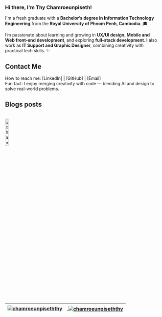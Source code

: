 <h3>Hi there, I'm Thy Chamroeunpiseth!</h3>

I'm a fresh graduate with a **Bachelor’s degree in Information Technology Engineering** from the **Royal University of Phnom Penh, Cambodia**. 🎓

I’m passionate about learning and growing in **UX/UI design, Mobile and Web front-end development**, and exploring **full-stack development**. I also work as **IT Support and Graphic Designer**, combining creativity with practical tech skills. ✨

<!-- More Details
## Education
**Bachelor’s in Information Technology Engineering | Royal University of Phnom Penh**
<br/> *GPA: --/4.00*

## Certificate
- **ASEAN Data Science Explorers – SAP Analytics Cloud Training** *(2025 Enablement Session)*
  
- **National Incubation Center of Cambodia – 8th Startup Camp (ICT)**
<br/>*Completed a training course and demonstrated competence in startup development and ICT innovation (April 24–27, 2023)*

## Projects
I’m previously working on **Implementation of an Image Editor Platform by using Cloudinary AI**, an innovative tool that integrates advanced image transformation features with premium subscription support.
- **Report - Implementation of an Image Editor Platform by using Cloudinary AI** (NextJs, Node,Js, Tailwind, Paddle, Cloudinary)
<br> *An advanced web-based tool integrating AI-driven image editing features such as background removal, object removal, object recolor, generative fill and image restoration. Includes subscription support for premium users. (2025)*

## My current focus is on
- I’m currently working as **IT support and graphic designer at Sim Phally Clinic**.

## Technical Skills
- Project Management | UX/UI Design | Mobile and Web Development | Full-Stack Development | Graphic Design

**Languages:** 
- HTML | CSS | JavaScript | TypeScript | Java | Python | C | C++ | C# | Dart

**Frameworks and Libraries:**
- ReactJs | NodeJs | NextJs | Tailwind CSS | Flutter | Android | Unity Engine

**Tools and Platforms:**
- MySQL | Firebase | Visual Studio Code | Android Studio | Figma | Canva | Adobe Illustrator 

<p align="left"> <a href="https://developer.android.com" target="_blank" rel="noreferrer"> <img src="https://raw.githubusercontent.com/devicons/devicon/master/icons/android/android-original-wordmark.svg" alt="android" width="40" height="40"/> </a> <a href="https://www.cprogramming.com/" target="_blank" rel="noreferrer"> <img src="https://raw.githubusercontent.com/devicons/devicon/master/icons/c/c-original.svg" alt="c" width="40" height="40"/> </a> <a href="https://www.w3schools.com/cpp/" target="_blank" rel="noreferrer"> <img src="https://raw.githubusercontent.com/devicons/devicon/master/icons/cplusplus/cplusplus-original.svg" alt="cplusplus" width="40" height="40"/> </a> <a href="https://www.w3schools.com/cs/" target="_blank" rel="noreferrer"> <img src="https://raw.githubusercontent.com/devicons/devicon/master/icons/csharp/csharp-original.svg" alt="csharp" width="40" height="40"/> </a> <a href="https://www.w3schools.com/css/" target="_blank" rel="noreferrer"> <img src="https://raw.githubusercontent.com/devicons/devicon/master/icons/css3/css3-original-wordmark.svg" alt="css3" width="40" height="40"/> </a> <a href="https://dart.dev" target="_blank" rel="noreferrer"> <img src="https://www.vectorlogo.zone/logos/dartlang/dartlang-icon.svg" alt="dart" width="40" height="40"/> </a> <a href="https://www.figma.com/" target="_blank" rel="noreferrer"> <img src="https://www.vectorlogo.zone/logos/figma/figma-icon.svg" alt="figma" width="40" height="40"/> </a> <a href="https://firebase.google.com/" target="_blank" rel="noreferrer"> <img src="https://www.vectorlogo.zone/logos/firebase/firebase-icon.svg" alt="firebase" width="40" height="40"/> </a> <a href="https://flutter.dev" target="_blank" rel="noreferrer"> <img src="https://www.vectorlogo.zone/logos/flutterio/flutterio-icon.svg" alt="flutter" width="40" height="40"/> </a> <a href="https://www.w3.org/html/" target="_blank" rel="noreferrer"> <img src="https://raw.githubusercontent.com/devicons/devicon/master/icons/html5/html5-original-wordmark.svg" alt="html5" width="40" height="40"/> </a> <a href="https://www.adobe.com/in/products/illustrator.html" target="_blank" rel="noreferrer"> <img src="https://www.vectorlogo.zone/logos/adobe_illustrator/adobe_illustrator-icon.svg" alt="illustrator" width="40" height="40"/> </a> <a href="https://developer.mozilla.org/en-US/docs/Web/JavaScript" target="_blank" rel="noreferrer"> <img src="https://raw.githubusercontent.com/devicons/devicon/master/icons/javascript/javascript-original.svg" alt="javascript" width="40" height="40"/> </a> <a href="https://www.mysql.com/" target="_blank" rel="noreferrer"> <img src="https://raw.githubusercontent.com/devicons/devicon/master/icons/mysql/mysql-original-wordmark.svg" alt="mysql" width="40" height="40"/> </a> <a href="https://nodejs.org" target="_blank" rel="noreferrer"> <img src="https://raw.githubusercontent.com/devicons/devicon/master/icons/nodejs/nodejs-original-wordmark.svg" alt="nodejs" width="40" height="40"/> </a> <a href="https://www.python.org" target="_blank" rel="noreferrer"> <img src="https://raw.githubusercontent.com/devicons/devicon/master/icons/python/python-original.svg" alt="python" width="40" height="40"/> </a> <a href="https://reactjs.org/" target="_blank" rel="noreferrer"> <img src="https://raw.githubusercontent.com/devicons/devicon/master/icons/react/react-original-wordmark.svg" alt="react" width="40" height="40"/> </a> <a href="https://tailwindcss.com/" target="_blank" rel="noreferrer"> <img src="https://www.vectorlogo.zone/logos/tailwindcss/tailwindcss-icon.svg" alt="tailwind" width="40" height="40"/> </a> <a href="https://www.typescriptlang.org/" target="_blank" rel="noreferrer"> <img src="https://raw.githubusercontent.com/devicons/devicon/master/icons/typescript/typescript-original.svg" alt="typescript" width="40" height="40"/> </a> <a href="https://unity.com/" target="_blank" rel="noreferrer"> <img src="https://www.vectorlogo.zone/logos/unity3d/unity3d-icon.svg" alt="unity" width="40" height="40"/> </a> </p>

## Languages
- Khmer | Native
- English | Proficient
-->

## Contact Me
How to reach me: [LinkedIn] | [GitHub] | [Email]  
Fun fact: I enjoy merging creativity with code — blending AI and design to solve real-world problems.

## Blogs posts

<!-- <p align="left"> <img src="https://komarev.com/ghpvc/?username=chamroeunpiseththy&label=Profile%20views&color=0e75b6&style=flat" alt="chamroeunpiseththy" /> </p> -->

<br/>
<img alt="chamroeunpiseth view count" width="15%" src="https://komarev.com/ghpvc/?username=chamroeunpiseththy&label=Profile%20views&color=ff69b4&style=for-the-badge" />
<br/>

<!--<p align="left"> <a href="https://github.com/ryo-ma/github-profile-trophy"><img src="https://github-profile-trophy.vercel.app/?username=chamroeunpiseththy" alt="chamroeunpiseththy" /></a> </p> -->

<!-- BLOG-POST-LIST:START -->
<!-- BLOG-POST-LIST:END -->

<!-- <h3 align="left">Connect with me:</h3>
<p align="left">
<a href="/https://github.com/chamroeunpiseththy" target="blank"><img align="center" src="https://raw.githubusercontent.com/rahuldkjain/github-profile-readme-generator/master/src/images/icons/Social/rss.svg" alt="https://github.com/chamroeunpiseththy" height="30" width="40" /></a>
</p> -->

| <a target="_blank" href=""><img align="center" src="https://github-readme-stats.vercel.app/api/top-langs?username=chamroeunpiseththy&show_icons=true&locale=en&layout=compact" alt="chamroeunpiseththy" /></a> | <a target="_blank" href="">&nbsp;<img align="center" src="https://github-readme-stats.vercel.app/api?username=chamroeunpiseththy&show_icons=true&locale=en" alt="chamroeunpiseththy" /></a> |
| ------------- | ------------- |


<!-- GitHub Streak 
<p><img align="center" src="https://github-readme-streak-stats.herokuapp.com/?user=chamroeunpiseththy&" alt="chamroeunpiseththy" /></p>
-->

<!-- Tech Stack Icon 

![CSS3](https://img.shields.io/badge/css3-%231572B6.svg?style=for-the-badge&logo=css3&logoColor=white) ![HTML5](https://img.shields.io/badge/html5-%23E34F26.svg?style=for-the-badge&logo=html5&logoColor=white) ![Java](https://img.shields.io/badge/java-%23ED8B00.svg?style=for-the-badge&logo=openjdk&logoColor=white) ![JavaScript](https://img.shields.io/badge/javascript-%23323330.svg?style=for-the-badge&logo=javascript&logoColor=%23F7DF1E) ![Ant-Design](https://img.shields.io/badge/-AntDesign-%230170FE?style=for-the-badge&logo=ant-design&logoColor=white) ![Django](https://img.shields.io/badge/django-%23092E20.svg?style=for-the-badge&logo=django&logoColor=white) ![Python](https://img.shields.io/badge/python-3670A0?style=for-the-badge&logo=python&logoColor=ffdd54) ![Next JS](https://img.shields.io/badge/Next-black?style=for-the-badge&logo=next.js&logoColor=white) ![Radix UI](https://img.shields.io/badge/radix%20ui-161618.svg?style=for-the-badge&logo=radix-ui&logoColor=white) ![TypeScript](https://img.shields.io/badge/typescript-%23007ACC.svg?style=for-the-badge&logo=typescript&logoColor=white)


-->
